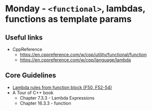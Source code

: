 # Monday - `<functional>`, lambdas, functions as template params

## Useful links

- CppReference
    - https://en.cppreference.com/w/cpp/utility/functional/function 
    - https://en.cppreference.com/w/cpp/language/lambda
    
## Core Guidelines
- [Lambda rules from function block (F50,
  F52-54)](https://isocpp.github.io/CppCoreGuidelines/CppCoreGuidelines#f50-use-a-lambda-when-a-function-wont-do-to-capture-local-variables-or-to-write-a-local-function)
- A Tour of C++ book
    - Chapter 7.3.3 - Lambda Expressions
    - Chapter 16.3.3 - function
